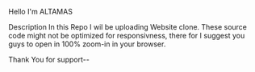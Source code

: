 Hello I'm ALTAMAS

Description
In this Repo I wil be uploading Website clone.
These source code might not be optimized for responsivness, there for I suggest you guys to open in 100% zoom-in in your browser.


Thank You for support--
